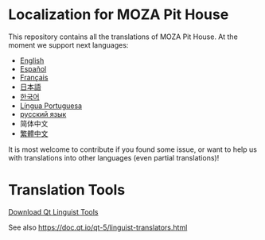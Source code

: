# Localization for MOZA Pit House 

This repository contains all the translations of MOZA Pit House. At the moment we support next languages:

- [English](mozapithouse_en_US.ts) 
- [Español](mozapithouse_es.ts)
- [Français](mozapithouse_fr_FR.ts)
- [日本語](mozapithouse_ja_JP.ts)
- [한국어](mozapithouse_ko.ts)
- [Língua Portuguesa](mozapithouse_pt_PT.ts)
- [русский язык](mozapithouse_ru_RU.ts)
- 简体中文
- [繁體中文](mozapithouse_zh_TW.ts)

It is most welcome to contribute if you found some issue, or want to help us with translations into other languages (even partial translations)!

# Translation Tools

[Download Qt Linguist Tools](https://cdn.gudsen.com/simulation_game/rs21repository/installer/Qt_linguist_tools.zip)

See also https://doc.qt.io/qt-5/linguist-translators.html